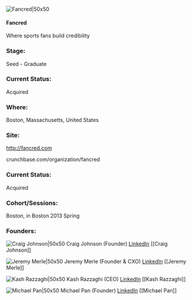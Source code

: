 

![Fancred|50x50](https://s3.amazonaws.com/photos.angel.co/startups/i/101493-5ef8ffdb001188353f8cee62079ba183-medium_jpg.jpg?buster=1368744369)

#### Fancred
Where sports fans build credibility

### Stage: 
Seed - Graduate 

### Current Status: 
Acquired

### Where:
Boston, Massachusetts, United States

### Site:
http://fancred.com



crunchbase.com/organization/fancred

### Current Status: 
Acquired

### Cohort/Sessions: 
Boston, in Boston 2013 Spring

### Founders: 

![Craig Johnson|50x50](https://s3.amazonaws.com/photos.angel.co/users/158763-medium_jpg?1344389316) Craig Johnson (Founder) [LinkedIn](https://linkedin.com/in/craig-johnson-59798731) [[Craig Johnson]]

![Jeremy Merle|50x50](https://s3.amazonaws.com/photos.angel.co/users/144789-medium_jpg?1345038522) Jeremy Merle (Founder & CXO) [LinkedIn](https://linkedin.com/in/jeremy-merle-9610042) [[Jeremy Merle]]

![Kash Razzaghi|50x50](https://apimg.techstars.com/connect/images/image_files/5e7169d734a60d6abc000082/original/20190116_Brightcove_%28Kash_Razzaghi%29_3515_%281x1_Web%29.jpg) Kash Razzaghi (CEO) [LinkedIn](https://linkedin.com/in/razzaghi) [[Kash Razzaghi]]

![Michael Pan|50x50](https://s3.amazonaws.com/photos.angel.co/users/157842-medium_jpg?1344225412) Michael Pan (Founder) [LinkedIn](https://linkedin.com/in/michaelypan) [[Michael Pan]]


